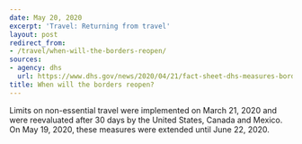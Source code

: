 ```yaml
---
date: May 20, 2020
excerpt: 'Travel: Returning from travel'
layout: post
redirect_from:
- /travel/when-will-the-borders-reopen/
sources:
- agency: dhs
  url: https://www.dhs.gov/news/2020/04/21/fact-sheet-dhs-measures-border-limit-further-spread-coronavirus
title: When will the borders reopen?
---
```


Limits on non-essential travel were implemented on March 21, 2020 and were reevaluated after 30 days by the United States, Canada and Mexico. On May 19, 2020, these measures were extended until June 22, 2020.